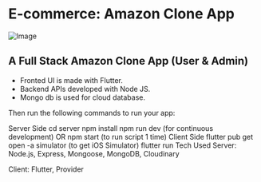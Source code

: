 # E-commerce: Amazon Clone App


![Image](https://res.cloudinary.com/dyduvs3s5/image/upload/v1692130358/jltwcpj8zwuxyw353f2j.png)



## A Full Stack Amazon Clone App (User & Admin) 
- Fronted UI is made with Flutter.
- Backend APIs developed with Node JS.
- Mongo db is used for cloud database.

Then run the following commands to run your app:

Server Side
  cd server
  npm install
  npm run dev (for continuous development)
  OR
  npm start (to run script 1 time)
Client Side
  flutter pub get
  open -a simulator (to get iOS Simulator)
  flutter run
Tech Used
Server: Node.js, Express, Mongoose, MongoDB, Cloudinary

Client: Flutter, Provider
